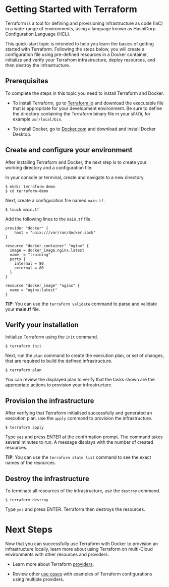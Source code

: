 # Getting Started with Terraform

Terraform is a tool for defining and provisioning infrastructure as code (IaC) in a wide-range of environments, using a language known as HashiCorp Configuration Language (HCL).  

This quick-start topic is intended to help you learn the basics of getting started with Terraform. Following the steps below, you will create a configuration file using pre-defined resources in a Docker container, initialize and verify your Terrafrom infrastructure, deploy resources, and then destroy the infrastructure. 

## Prerequisites

To complete the steps in this topic you need to install Terraform and Docker.

* To install Terraform, go to [Terraform.io](https://www.terraform.io/downloads.html) and download the executable file that is appropriate for your development environment. Be sure to define the directory containing the Terraform binary file in your `$PATH`, for example `usr/local/bin`. 

* To install Docker, go to [Docker.com](https://www.docker.com/products/docker-desktop) and download and install Docker Desktop. 

## Create and configure your environment 

After installing Terraform and Docker, the next step is to create your working directory and a configuration file.

In your console or terminal, create and navigate to a new directory.

```shell
$ mkdir terraform-demo
$ cd terraform-demo
```

Next, create a configuration file named `main.tf`.

```shell
$ touch main.tf
```

Add the following lines to the `main.tf` file. 

```hcl
provider "docker" {
    host = "unix:///var/run/docker.sock"
}

resource "docker_container" "nginx" {
  image = docker_image.nginx.latest
  name  = "training"
  ports {
    internal = 80
    external = 80
  }
}

resource "docker_image" "nginx" {
  name = "nginx:latest"
}
```

**TIP**: You can use the `terraform validate` command to parse and validate your **main.tf** file. 

## Verify your installation

Initialize Terraform using the `init` command. 

```shell
$ terraform init
```

Next, run the `plan` command to create the execution plan, or set of changes, that are required to build the defined infrastructure. 

```shell
$ terraform plan
```
You can review the displayed plan to verify that the tasks shown are the appropriate actions to provision your infrastructure.

## Provision the infrastructure

After verifying that Terraform initialised successfully and generated an execution plan, use the `apply` command to provision the infrastructure.

```shell
$ terraform apply
```

Type `yes` and press ENTER at the confirmation prompt. The command takes several minutes to run. A message displays with the number of created resources.

**TIP**: You can use the `terraform state list` command to see the exact names of the resources.

## Destroy the infrastructure

To terminate all resources of the infrastructure, use the `destroy` command.

```shell
$ terraform destroy
```
 
Type `yes` and press ENTER. Terraform then destroys the resources.

# Next Steps 

Now that you can successfully use Terraform with Docker to provision an infrastructure locally, learn more about using Terraform on multi-Cloud environments with other resources and providers.

* Learn more about Terraform [providers](https://www.terraform.io/docs/providers/index.html).

* Review other [use cases](https://www.terraform.io/intro/use-cases.html) with examples of Terraform configurations using multiple providers.
